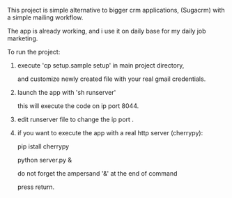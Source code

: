 
This project is simple alternative to bigger crm applications, (Sugacrm) with a simple mailing workflow.

The app is already working, and i use it on daily base for my daily job marketing.




To run the project:


1) execute 'cp setup.sample setup' in main project directory,

   and customize newly created file with your real gmail credentials.


2) launch the app with  'sh runserver'

   this will execute the code on ip port 8044.


3) edit runserver file to change the ip port .


4) if you want to execute the app with a real http server (cherrypy):

   pip istall cherrypy

   python server.py &

   do not forget the ampersand '&' at the end of command

   press return.
